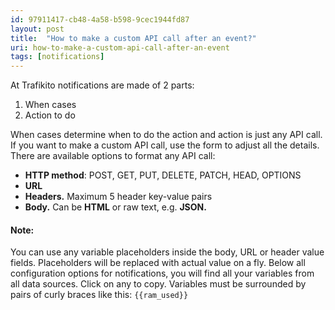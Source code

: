 ```yaml
---
id: 97911417-cb48-4a58-b598-9cec1944fd87
layout: post
title:  "How to make a custom API call after an event?"
uri: how-to-make-a-custom-api-call-after-an-event
tags: [notifications]
---
```


At Trafikito notifications are made of 2 parts:

1.  When cases
2.  Action to do

<!-- more -->

When cases determine when to do the action and action is just any API call. If you want to make a custom API call, use the form to adjust all the details. There are available options to format any API call:

*   **HTTP method**: POST, GET, PUT, DELETE, PATCH, HEAD, OPTIONS
*   **URL**
*   **Headers.** Maximum 5 header key-value pairs
*   **Body.** Can be **HTML** or raw text, e.g. **JSON.**

#### Note:

You can use any variable placeholders inside the body, URL or header value 
fields. Placeholders will be replaced with actual value on a fly. Below 
all configuration options for <wiki>notifications</wiki>, you will find all your variables
from all data sources. Click on any to copy. Variables must be surrounded by
pairs of curly braces like this: `{{ram_used}}`